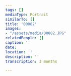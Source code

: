 ```yaml
---
tags: []
mediaType: Portrait
similarTo: []
title: '00082'
images:
- "/assets/media/00082.JPG"
relatedPeople: []
caption: ''
date: 
location: ''
description: ''
transcription: 3 months

---
```


